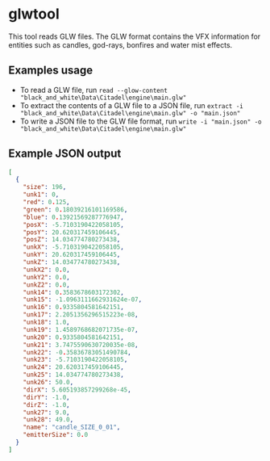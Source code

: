 # glwtool

This tool reads GLW files.
The GLW format contains the VFX information for entities such as candles, god-rays, bonfires and water mist effects.

## Examples usage

* To read a GLW file, run `read --glow-content "black_and_white\Data\Citadel\engine\main.glw"`
* To extract the contents of a GLW file to a JSON file,
  run `extract -i "black_and_white\Data\Citadel\engine\main.glw" -o "main.json"`
* To write a JSON file to the GLW file format,
  run `write -i "main.json" -o "black_and_white\Data\Citadel\engine\main.glw"`

## Example JSON output

```json
[
  {
    "size": 196,
    "unk1": 0,
    "red": 0.125,
    "green": 0.18039216101169586,
    "blue": 0.13921569287776947,
    "posX": -5.7103190422058105,
    "posY": 20.620317459106445,
    "posZ": 14.034774780273438,
    "unkX": -5.7103190422058105,
    "unkY": 20.620317459106445,
    "unkZ": 14.034774780273438,
    "unkX2": 0.0,
    "unkY2": 0.0,
    "unkZ2": 0.0,
    "unk14": 0.3583678603172302,
    "unk15": -1.0963111662931624e-07,
    "unk16": 0.9335804581642151,
    "unk17": 2.2051356296515223e-08,
    "unk18": 1.0,
    "unk19": 1.4589768682071735e-07,
    "unk20": 0.9335804581642151,
    "unk21": 3.7475590630720035e-08,
    "unk22": -0.35836783051490784,
    "unk23": -5.7103190422058105,
    "unk24": 20.620317459106445,
    "unk25": 14.034774780273438,
    "unk26": 50.0,
    "dirX": 5.605193857299268e-45,
    "dirY": -1.0,
    "dirZ": -1.0,
    "unk27": 9.0,
    "unk28": 49.0,
    "name": "candle_SIZE_0_01",
    "emitterSize": 0.0
  }
]
```
